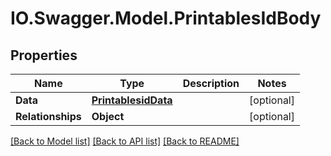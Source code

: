 # IO.Swagger.Model.PrintablesIdBody
## Properties

Name | Type | Description | Notes
------------ | ------------- | ------------- | -------------
**Data** | [**PrintablesidData**](PrintablesidData.md) |  | [optional] 
**Relationships** | **Object** |  | [optional] 

[[Back to Model list]](../README.md#documentation-for-models) [[Back to API list]](../README.md#documentation-for-api-endpoints) [[Back to README]](../README.md)

